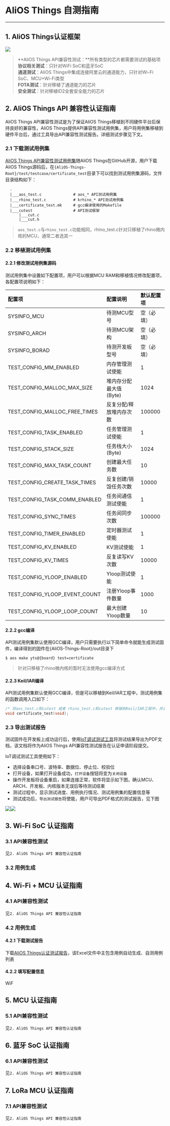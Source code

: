 # AliOS Things 自测指南

---

## 1. AliOS Things认证框架

![](/res/certificate_framework.png)

> **AliOS Things API兼容性测试：**所有类型的芯片都需要测试的基础项  
> **协议相关测试**：只针对WiFi SoC和蓝牙SoC  
> **通道测试**：AliOS Things中集成连接阿里云的通道能力，只针对Wi-Fi SoC、MCU+Wi-Fi类型  
> **FOTA测试**：针对移植了通道能力的芯片  
> **安全测试**：针对移植ID2全套安全能力的芯片

## 2. AliOS Things API 兼容性认证指南

AliOS Things API兼容性测试是为了保证AliOS Things移植到不同硬件平台后保持良好的兼容性，AliOS Things提供API兼容性测试用例集，用户将用例集移植到硬件平台后，通过工具导出API兼容性测试报告。详细测试步骤见下文。

### 2.1 下载测试用例集

[AliOS Things API兼容性测试用例集](https://github.com/alibaba/AliOS-Things/blob/master/test/testcase/certificate_test)随AliOS Things在GitHub开源，用户下载AliOS Things源码后，在`{AliOS-Things-Root}/test/testcase/certificate_test`目录下可以找到测试用例集源码，文件目录结构如下：

```
  .
  |___aos_test.c              # aos_* API测试用例集
  |___rhino_test.c            # krhino_* API测试用例集
  |___certificate_test.mk     # gcc编译使用的Makefile
  |___cutest                  # API测试框架
      |___cut.c
      |___cut.h
```

> `aos_test.c`与`rhino_test.c`功能相同，rhino\_test.c针对只移植了rhino微内核的MCU，通常二者选其一

### 2.2 移植测试用例集

#### 2.2.1 修改测试用例集源码

测试用例集中设置如下配置项，用户可以根据MCU RAM和移植情况修改配置项，各配置项说明如下：

| 配置项 | 配置说明 | 默认配置项 |
| :--- | :--- | :--- |
| SYSINFO\_MCU | 待测MCU型号 | 空（必填） |
| SYSINFO\_ARCH | 待测MCU架构 | 空（必填） |
| SYSINFO\_BORAD | 待测开发板型号 | 空（必填） |
| TEST\_CONFIG\_MM\_ENABLED | 内存管理测试使能 | 1 |
| TEST\_CONFIG\_MALLOC\_MAX\_SIZE | 堆内存分配最大值\(Byte\) | 1024 |
| TEST\_CONFIG\_MALLOC\_FREE\_TIMES | 反复分配/释放堆内存次数 | 100000 |
| TEST\_CONFIG\_TASK\_ENABLED | 任务管理测试使能 | 1 |
| TEST\_CONFIG\_STACK\_SIZE | 任务栈大小\(Byte\) | 1024 |
| TEST\_CONFIG\_MAX\_TASK\_COUNT | 创建最大任务数 | 10 |
| TEST\_CONFIG\_CREATE\_TASK\_TIMES | 反复创建/销毁任务次数 | 10000 |
| TEST\_CONFIG\_TASK\_COMM\_ENABLED | 任务间通信测试使能 | 1 |
| TEST\_CONFIG\_SYNC\_TIMES | 任务间同步次数 | 100000 |
| TEST\_CONFIG\_TIMER\_ENABLED | 定时器测试使能 | 1 |
| TEST\_CONFIG\_KV\_ENABLED | KV测试使能 | 1 |
| TEST\_CONFIG\_KV\_TIMES | 反复读写KV次数 | 10000 |
| TEST\_CONFIG\_YLOOP\_ENABLED | Yloop测试使能 | 1 |
| TEST\_CONFIG\_YLOOP\_EVENT\_COUNT | 注册Yloop事件数量 | 1000 |
| TEST\_CONFIG\_YLOOP\_LOOP\_COUNT | 最大创建Yloop数量 | 10 |

#### 2.2.2 gcc编译

API测试用例集默认使用GCC编译，用户只需要执行以下简单命令就能生成测试固件，编译得到的固件在{AliOS-Things-Root}/out目录下

```
$ aos make yts@{board} test=certificate
```

> 针对只移植了rhino微内核的暂时无法使用gcc编译方式

#### 2.2.3 Keil/IAR编译

API测试用例集默认使用GCC编译，但是可以移植到Keil/IAR工程中，测试用例集的函数调用入口如下：

```cpp
/* 将aos_test.c和cutest 或者 rhino_test.c和cutest 移植到Keil/IAR工程中，并调用该接口 */
void certificate_test(void);
```

### 2.3 导出测试报告

测试固件在开发板上成功运行后，使用[IoT调试测试工具](http://alios-things.oss-cn-shanghai.aliyuncs.com/AliOSThings/IoT调试测试工具.exe)将测试结果导出为PDF文档，该文档将作为AliOS Things API兼容性测试报告在认证申请阶段提交。

IoT调试测试工具使用如下：

* 选择设备串口号、波特率、数据位、停止位、校验位
* 打开设备，如果打开设备成功，`打开设备`按钮将变为`关闭设备`
* 操作开发板将设备重启，如果连接正常，软件将显示如下图，确认MCU、ARCH、开发板、内核版本无误后等待测试结束
* 测试过程中，显示测试进度、用例执行情况、测试用例集的配置信息等
* 测试成功后，`导出测试报告`将使能，用户可导出PDF格式的测试报告，见下图

![](/assets/certification_api_tool.png)![](/assets/certification_api_tool2.png)

## 3. Wi-Fi SoC 认证指南

### 3.1 API兼容性测试

见`2. AliOS Things API 兼容性认证指南`

### 3.2 用例生成

## 4. Wi-Fi + MCU 认证指南

### 4.1 API兼容性测试

见`2. AliOS Things API 兼容性认证指南`

### 4.2 用例生成

#### 4.2.1 下载测试报告

下载[AliOS Things认证测试报告](/www.alibaba.com)，该Excel文件中主包含用例自动生成、自测用例列表

#### 4.2.2 填写配置信息

WiF

## 5. MCU 认证指南

### 5.1 API兼容性测试

见`2. AliOS Things API 兼容性认证指南`

## 6. 蓝牙 SoC 认证指南

### 6.1 API兼容性测试

见`2. AliOS Things API 兼容性认证指南`

## 7. LoRa MCU 认证指南

### 7.1 API兼容性测试

见`2. AliOS Things API 兼容性认证指南`

